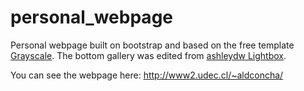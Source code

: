 # personal_webpage

Personal webpage built on bootstrap and based on the free template [Grayscale](https://startbootstrap.com/template-overviews/grayscale/).
The bottom gallery was edited from [ashleydw Lightbox](http://ashleydw.github.io/lightbox/).

You can see the webpage here: http://www2.udec.cl/~aldconcha/
